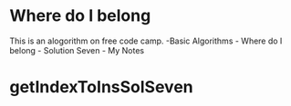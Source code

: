 # Where do I belong

This is an alogorithm on free code camp.
    -Basic Algorithms
        - Where do I belong - Solution Seven
        - My Notes
 

# getIndexToInsSolSeven
